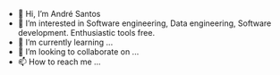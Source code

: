 - 👋 Hi, I’m André Santos
- 👀 I’m interested in Software engineering, Data engineering, Software development. Enthusiastic tools free.
- 🌱 I’m currently learning ...
- 💞️ I’m looking to collaborate on ...
- 📫 How to reach me ...

<!---
and536/and536 is a ✨ special ✨ repository because its `README.md` (this file) appears on your GitHub profile.
You can click the Preview link to take a look at your changes.
--->
